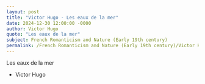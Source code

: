 ```yaml
---
layout: post
title: "Victor Hugo - Les eaux de la mer"
date: 2024-12-30 12:00:00 -0000
author: Victor Hugo
quote: "Les eaux de la mer"
subject: French Romanticism and Nature (Early 19th century)
permalink: /French Romanticism and Nature (Early 19th century)/Victor Hugo/Victor Hugo - Les eaux de la mer
---
```


Les eaux de la mer

- Victor Hugo
